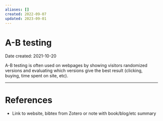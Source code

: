 ```yaml
---
aliases: []
created: 2022-09-07
updated: 2023-09-01
---
```


# A-B testing
Date created: 2021-10-20

A-B testing is often used on webpages by showing visitors randomized versions and evaluating which versions give the best result (clicking, buying, time spent on site, etc).

---
# References
* Link to website, bibtex from Zotero or note with book/blog/etc summary